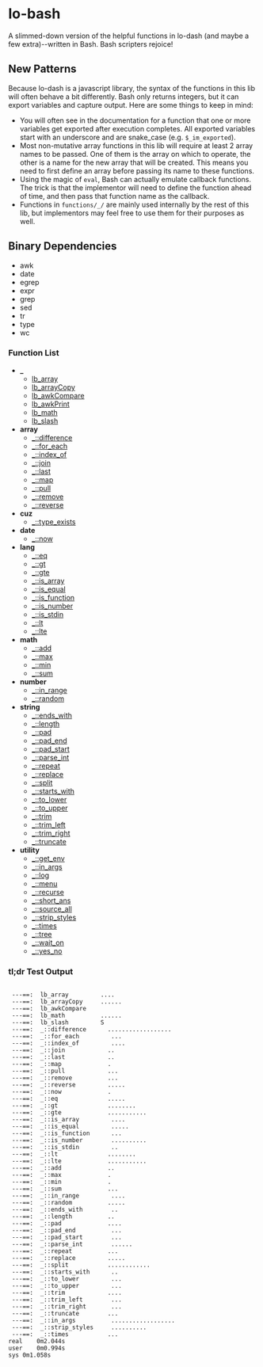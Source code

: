 # lo-bash
A slimmed-down version of the helpful functions in lo-dash (and maybe a few extra)--written in Bash. Bash scripters rejoice!


New Patterns
------------

Because lo-dash is a javascript library, the syntax of the functions in this lib will often behave a bit differently. Bash only returns integers, but it can export variables and capture output. Here are some things to keep in mind:

- You will often see in the documentation for a function that one or more variables get exported after execution completes. All exported variables start with an underscore and are snake_case (e.g. `$_im_exported`).
- Most non-mutative array functions in this lib will require at least 2 array names to be passed. One of them is the array on which to operate, the other is a name for the new array that will be created. This means you need to first define an array before passing its name to these functions.
- Using the magic of `eval`, Bash can actually emulate callback functions. The trick is that the implementor will need to define the function ahead of time, and then pass that function name as the callback.
- Functions in `functions/_/` are mainly used internally by the rest of this lib, but implementors may feel free to use them for their purposes as well.


Binary Dependencies
-------------------
- awk
- date
- egrep
- expr
- grep
- sed
- tr
- type
- wc


### Function List

- **_**
  - [lb_array](https://github.com/Smolations/lo-bash/blob/master/functions/_/lb_array.sh)
  - [lb_arrayCopy](https://github.com/Smolations/lo-bash/blob/master/functions/_/lb_arrayCopy.sh)
  - [lb_awkCompare](https://github.com/Smolations/lo-bash/blob/master/functions/_/lb_awkCompare.sh)
  - [lb_awkPrint](https://github.com/Smolations/lo-bash/blob/master/functions/_/lb_awkPrint.sh)
  - [lb_math](https://github.com/Smolations/lo-bash/blob/master/functions/_/lb_math.sh)
  - [lb_slash](https://github.com/Smolations/lo-bash/blob/master/functions/_/lb_slash.sh)
- **array**
  - [_::difference](https://github.com/Smolations/lo-bash/blob/master/functions/array/difference.sh)
  - [_::for_each](https://github.com/Smolations/lo-bash/blob/master/functions/array/forEach.sh)
  - [_::index_of](https://github.com/Smolations/lo-bash/blob/master/functions/array/indexOf.sh)
  - [_::join](https://github.com/Smolations/lo-bash/blob/master/functions/array/join.sh)
  - [_::last](https://github.com/Smolations/lo-bash/blob/master/functions/array/last.sh)
  - [_::map](https://github.com/Smolations/lo-bash/blob/master/functions/array/map.sh)
  - [_::pull](https://github.com/Smolations/lo-bash/blob/master/functions/array/pull.sh)
  - [_::remove](https://github.com/Smolations/lo-bash/blob/master/functions/array/remove.sh)
  - [_::reverse](https://github.com/Smolations/lo-bash/blob/master/functions/array/reverse.sh)
- **cuz**
  - [_::type_exists](https://github.com/Smolations/lo-bash/blob/master/functions/cuz/type_exists.sh)
- **date**
  - [_::now](https://github.com/Smolations/lo-bash/blob/master/functions/date/now.sh)
- **lang**
  - [_::eq](https://github.com/Smolations/lo-bash/blob/master/functions/lang/eq.sh)
  - [_::gt](https://github.com/Smolations/lo-bash/blob/master/functions/lang/gt.sh)
  - [_::gte](https://github.com/Smolations/lo-bash/blob/master/functions/lang/gte.sh)
  - [_::is_array](https://github.com/Smolations/lo-bash/blob/master/functions/lang/isArray.sh)
  - [_::is_equal](https://github.com/Smolations/lo-bash/blob/master/functions/lang/isEqual.sh)
  - [_::is_function](https://github.com/Smolations/lo-bash/blob/master/functions/lang/isFunction.sh)
  - [_::is_number](https://github.com/Smolations/lo-bash/blob/master/functions/lang/isNumber.sh)
  - [_::is_stdin](https://github.com/Smolations/lo-bash/blob/master/functions/lang/isStdin.sh)
  - [_::lt](https://github.com/Smolations/lo-bash/blob/master/functions/lang/lt.sh)
  - [_::lte](https://github.com/Smolations/lo-bash/blob/master/functions/lang/lte.sh)
- **math**
  - [_::add](https://github.com/Smolations/lo-bash/blob/master/functions/math/add.sh)
  - [_::max](https://github.com/Smolations/lo-bash/blob/master/functions/math/max.sh)
  - [_::min](https://github.com/Smolations/lo-bash/blob/master/functions/math/min.sh)
  - [_::sum](https://github.com/Smolations/lo-bash/blob/master/functions/math/sum.sh)
- **number**
  - [_::in_range](https://github.com/Smolations/lo-bash/blob/master/functions/number/inRange.sh)
  - [_::random](https://github.com/Smolations/lo-bash/blob/master/functions/number/random.sh)
- **string**
  - [_::ends_with](https://github.com/Smolations/lo-bash/blob/master/functions/string/endsWith.sh)
  - [_::length](https://github.com/Smolations/lo-bash/blob/master/functions/string/length.sh)
  - [_::pad](https://github.com/Smolations/lo-bash/blob/master/functions/string/pad.sh)
  - [_::pad_end](https://github.com/Smolations/lo-bash/blob/master/functions/string/padEnd.sh)
  - [_::pad_start](https://github.com/Smolations/lo-bash/blob/master/functions/string/padStart.sh)
  - [_::parse_int](https://github.com/Smolations/lo-bash/blob/master/functions/string/parseInt.sh)
  - [_::repeat](https://github.com/Smolations/lo-bash/blob/master/functions/string/repeat.sh)
  - [_::replace](https://github.com/Smolations/lo-bash/blob/master/functions/string/replace.sh)
  - [_::split](https://github.com/Smolations/lo-bash/blob/master/functions/string/split.sh)
  - [_::starts_with](https://github.com/Smolations/lo-bash/blob/master/functions/string/startsWith.sh)
  - [_::to_lower](https://github.com/Smolations/lo-bash/blob/master/functions/string/toLower.sh)
  - [_::to_upper](https://github.com/Smolations/lo-bash/blob/master/functions/string/toUpper.sh)
  - [_::trim](https://github.com/Smolations/lo-bash/blob/master/functions/string/trim.sh)
  - [_::trim_left](https://github.com/Smolations/lo-bash/blob/master/functions/string/trimLeft.sh)
  - [_::trim_right](https://github.com/Smolations/lo-bash/blob/master/functions/string/trimRight.sh)
  - [_::truncate](https://github.com/Smolations/lo-bash/blob/master/functions/string/truncate.sh)
- **utility**
  - [_::get_env](https://github.com/Smolations/lo-bash/blob/master/functions/utility/getEnv.sh)
  - [_::in_args](https://github.com/Smolations/lo-bash/blob/master/functions/utility/inArgs.sh)
  - [_::log](https://github.com/Smolations/lo-bash/blob/master/functions/utility/log.sh)
  - [_::menu](https://github.com/Smolations/lo-bash/blob/master/functions/utility/menu.sh)
  - [_::recurse](https://github.com/Smolations/lo-bash/blob/master/functions/utility/recurse.sh)
  - [_::short_ans](https://github.com/Smolations/lo-bash/blob/master/functions/utility/shortAns.sh)
  - [_::source_all](https://github.com/Smolations/lo-bash/blob/master/functions/utility/sourceAll.sh)
  - [_::strip_styles](https://github.com/Smolations/lo-bash/blob/master/functions/utility/stripStyles.sh)
  - [_::times](https://github.com/Smolations/lo-bash/blob/master/functions/utility/times.sh)
  - [_::tree](https://github.com/Smolations/lo-bash/blob/master/functions/utility/tree.sh)
  - [_::wait_on](https://github.com/Smolations/lo-bash/blob/master/functions/utility/waitOn.sh)
  - [_::yes_no](https://github.com/Smolations/lo-bash/blob/master/functions/utility/yesNo.sh)


### tl;dr Test Output

```

 ---==:  lb_array         ....
 ---==:  lb_arrayCopy     ......
 ---==:  lb_awkCompare
 ---==:  lb_math          ......
 ---==:  lb_slash         S
 ---==:  _::difference      ..................
 ---==:  _::for_each         ...
 ---==:  _::index_of         ....
 ---==:  _::join            ..
 ---==:  _::last            ..
 ---==:  _::map             .
 ---==:  _::pull            ...
 ---==:  _::remove          ...
 ---==:  _::reverse         .....
 ---==:  _::now             .
 ---==:  _::eq              .....
 ---==:  _::gt              ........
 ---==:  _::gte             ...........
 ---==:  _::is_array         ....
 ---==:  _::is_equal         .....
 ---==:  _::is_function      ...
 ---==:  _::is_number        ..........
 ---==:  _::is_stdin         ..
 ---==:  _::lt              ........
 ---==:  _::lte             ...........
 ---==:  _::add             ..
 ---==:  _::max             .
 ---==:  _::min             .
 ---==:  _::sum             ...
 ---==:  _::in_range         ....
 ---==:  _::random          .....
 ---==:  _::ends_with        ..
 ---==:  _::length          ..
 ---==:  _::pad             ....
 ---==:  _::pad_end          ...
 ---==:  _::pad_start        ...
 ---==:  _::parse_int        ......
 ---==:  _::repeat          ...
 ---==:  _::replace         .....
 ---==:  _::split           ............
 ---==:  _::starts_with      ..
 ---==:  _::to_lower         ...
 ---==:  _::to_upper         ...
 ---==:  _::trim            ....
 ---==:  _::trim_left        ...
 ---==:  _::trim_right       ...
 ---==:  _::truncate        ...
 ---==:  _::in_args          ..................
 ---==:  _::strip_styles     ..........
 ---==:  _::times           ...
real	0m2.044s
user	0m0.994s
sys	0m1.058s

```
